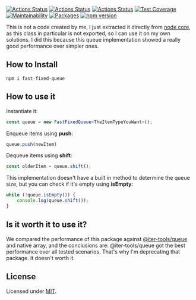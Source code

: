 [![Actions Status](https://github.com/Codibre/fast-fixed-queue/workflows/build/badge.svg)](https://github.com/Codibre/fast-fixed-queue/actions)
[![Actions Status](https://github.com/Codibre/fast-fixed-queue/workflows/test/badge.svg)](https://github.com/Codibre/fast-fixed-queue/actions)
[![Actions Status](https://github.com/Codibre/fast-fixed-queue/workflows/lint/badge.svg)](https://github.com/Codibre/fast-fixed-queue/actions)
[![Test Coverage](https://api.codeclimate.com/v1/badges/b7a78073d7573098e8ba/test_coverage)](https://codeclimate.com/github/Codibre/fast-fixed-queue/test_coverage)
[![Maintainability](https://api.codeclimate.com/v1/badges/b7a78073d7573098e8ba/maintainability)](https://codeclimate.com/github/Codibre/fast-fixed-queue/maintainability)
[![Packages](https://david-dm.org/Codibre/fast-fixed-queue.svg)](https://david-dm.org/Codibre/fast-fixed-queue)
[![npm version](https://badge.fury.io/js/fast-fixed-queue.svg)](https://badge.fury.io/js/fast-fixed-queue)

This is not a code created by me, I just extracted it directly from [node core](https://github.com/nodejs/node/blob/e46c680bf2b211bbd52cf959ca17ee98c7f657f5/lib/internal/fixed_queue.js), as this class in particular is not exported, so I can use it on my own solutions.
I did this because this queue implementation showed a really good performance over simpler ones.

## How to Install

```
npm i fast-fixed-queue
```

## How to use it

Instantiate it:

```ts
const queue = new FastFixedQueue<TheItemTypeYouWant>();
```

Enqueue items using **push**:

```ts
queue.push(newItem)
```

Dequeue items using **shift**:

```ts
const olderItem = queue.shift();
```

This implementation doesn't have a built in method to determine the queue size, but you can check if it's empty using **isEmpty**:

```ts
while (!queue.isEmpty()) {
    console.log(queue.shift());
}
```

## Is it worth it to use it?

We compared the performance of this package against [@iter-tools/queue](https://github.com/iter-tools/queue) and native array, and the conclusions are:
@iter-tools/queue got the best performance over all tested scenarios. That's why I'm deprecating that package. It doesn't worth it.


## License

Licensed under [MIT](https://en.wikipedia.org/wiki/MIT_License).
